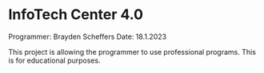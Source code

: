 # InfoTech Center 4.0
Programmer: Brayden Scheffers
Date: 18.1.2023

This project is allowing the programmer to use professional programs. This is for educational purposes. 

